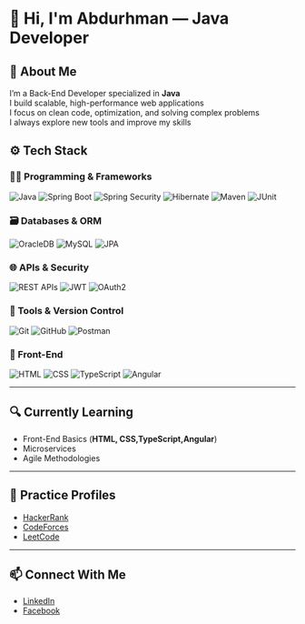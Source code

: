 # 👋 Hi, I'm Abdurhman — Java Developer

## 🧠 About Me
I’m a Back-End Developer specialized in **Java**  
I build scalable, high-performance web applications  
I focus on clean code, optimization, and solving complex problems  
I always explore new tools and improve my skills

## ⚙️ Tech Stack

### 🧑‍💻 Programming & Frameworks
![Java](https://img.shields.io/badge/Java-%23ED8B00.svg?style=for-the-badge&logo=openjdk&logoColor=white)  ![Spring Boot](https://img.shields.io/badge/Spring_Boot-%236DB33F.svg?style=for-the-badge&logo=spring&logoColor=white)  ![Spring Security](https://img.shields.io/badge/Spring_Security-%236DB33F.svg?style=for-the-badge&logo=spring&logoColor=white)  ![Hibernate](https://img.shields.io/badge/Hibernate-%236DB33F.svg?style=for-the-badge&logo=hibernate&logoColor=white)  ![Maven](https://img.shields.io/badge/Maven-%23C71A36.svg?style=for-the-badge&logo=apachemaven&logoColor=white)  ![JUnit](https://img.shields.io/badge/JUnit-%2325A162.svg?style=for-the-badge&logo=junit5&logoColor=white)

### 🗃 Databases & ORM
![OracleDB](https://img.shields.io/badge/Oracle-%23F80000.svg?style=for-the-badge&logo=oracle&logoColor=white)  ![MySQL](https://img.shields.io/badge/MySQL-%2300f.svg?style=for-the-badge&logo=mysql&logoColor=white)  ![JPA](https://img.shields.io/badge/JPA-%236DB33F.svg?style=for-the-badge&logo=java&logoColor=white)

### 🌐 APIs & Security
![REST APIs](https://img.shields.io/badge/REST-API-%23000000.svg?style=for-the-badge&logo=rest&logoColor=white)  ![JWT](https://img.shields.io/badge/JWT-%23000000.svg?style=for-the-badge&logo=jsonwebtokens&logoColor=white)  ![OAuth2](https://img.shields.io/badge/OAuth2-%23121011.svg?style=for-the-badge&logo=oauth&logoColor=white)

### 🔧 Tools & Version Control
![Git](https://img.shields.io/badge/Git-%23F05033.svg?style=for-the-badge&logo=git&logoColor=white)  ![GitHub](https://img.shields.io/badge/GitHub-%23121011.svg?style=for-the-badge&logo=github&logoColor=white)  ![Postman](https://img.shields.io/badge/Postman-%23FF6C37.svg?style=for-the-badge&logo=postman&logoColor=white)


### 🎨 Front-End

![HTML](https://img.shields.io/badge/HTML-%23E34F26.svg?style=for-the-badge&logo=html5&logoColor=white) ![CSS](https://img.shields.io/badge/CSS-%231572B6.svg?style=for-the-badge&logo=css3&logoColor=white) ![TypeScript](https://img.shields.io/badge/TypeScript-%23007ACC.svg?style=for-the-badge&logo=typescript&logoColor=white) ![Angular](https://img.shields.io/badge/Angular-%23DD0031.svg?style=for-the-badge&logo=angular&logoColor=white)


---

## 🔍 Currently Learning   
- Front-End Basics (**HTML, CSS,TypeScript,Angular**)  
- Microservices
- Agile Methodologies
  

---

## 💪 Practice Profiles
- [HackerRank](https://www.hackerrank.com/profile/abdo_hussien1231)  
- [CodeForces](https://codeforces.com/profile/abdo.hussien34)  
- [LeetCode](https://leetcode.com/u/abdohussien2/)

---

## 📫 Connect With Me
- [LinkedIn](https://www.linkedin.com/in/abdurhman-hussien1965/)  
- [Facebook](https://www.facebook.com/aabdo.hussien167)
